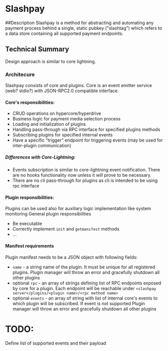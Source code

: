 # Slashpay

##Description 
Slashpay is a method for abstracting and automating any payment process behind a single, static pubkey ("slashtag") which refers to a data store containing all supported payment endpoints. 

## Technical Summary
Design approach is similar to core lightning.

### Architecure 
 Slashpay consists of core and plugins. Core is an event emitter service (web? stdio?) with JSON-RPC2.0 compatible interface.

#### Core's responsibilities:

- CRUD operations on hypercore/hyperdrive
- Business logic for payment media selection process
- Loading and initialization of plugins
- Handling pass-through via RPC interface for specified plugins methods
- Subscribing plugins for specified internal events
- Have a specific “trigger” endpoint for triggering events (may be used for inter-plugin communication)

##### Differences with Core-Lightning:

- Events subscription is similar to core-lightning event notification. There are no hooks functionality now unless it will prove to be necessary.
- There are no cli pass-through for plugins as cli is intended to be using rpc interface

#### Plugin responsibilities:

Plugins can be used also for auxiliary logic implementation like system monitoring 
General plugin responsibilities
- Be executable
- Correctly implement `init` and `getmanifest` methods
- ...

#### Manifest requirements
Plugin manifest needs to be a JSON object with following fields:
- `name` - a string name of the plugin. It must be unique for all registered plugins. Plugin manager will throw an error and gracefully shutdown all other plugins
- optional `rpc` - an array of strings defining list of RPC endpoints exposed by core for a plugin. Each endpoint will be reachable under `<slashpay server>/plugins/<plugin name>/<rpc method name>`
- optional `events` - an array of string with list of internal core's events to which plugin will be subscribed. If event is not supported Plugin manager will throw an error and gracefully shutdown all other plugins


# TODO:
Define list of supported events and their payload
